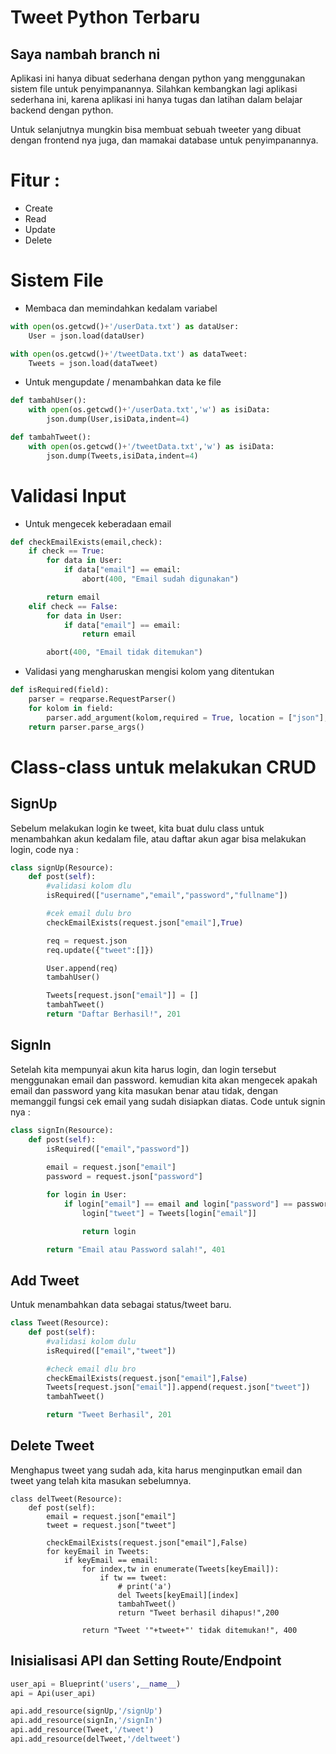 # Tweet Python Terbaru

## Saya nambah branch ni

Aplikasi ini hanya dibuat sederhana dengan python yang menggunakan sistem file untuk penyimpanannya. Silahkan kembangkan lagi aplikasi sederhana ini, karena aplikasi ini hanya tugas dan latihan dalam belajar backend dengan python.

Untuk selanjutnya mungkin bisa membuat sebuah tweeter yang dibuat dengan frontend nya juga, dan mamakai database untuk penyimpanannya.

# Fitur :
* Create
* Read
* Update
* Delete

# Sistem File
* Membaca dan memindahkan kedalam variabel
```python
with open(os.getcwd()+'/userData.txt') as dataUser:
    User = json.load(dataUser)

with open(os.getcwd()+'/tweetData.txt') as dataTweet:
    Tweets = json.load(dataTweet)
```

* Untuk mengupdate / menambahkan data ke file
```python
def tambahUser():
    with open(os.getcwd()+'/userData.txt','w') as isiData:
        json.dump(User,isiData,indent=4)

def tambahTweet():
    with open(os.getcwd()+'/tweetData.txt','w') as isiData:
        json.dump(Tweets,isiData,indent=4)
```

# Validasi Input

* Untuk mengecek keberadaan email
```python
def checkEmailExists(email,check):
    if check == True:
        for data in User:
            if data["email"] == email:
                abort(400, "Email sudah digunakan")

        return email
    elif check == False:
        for data in User:
            if data["email"] == email:
                return email

        abort(400, "Email tidak ditemukan")
```

* Validasi yang mengharuskan mengisi kolom yang ditentukan
```python
def isRequired(field):
    parser = reqparse.RequestParser()
    for kolom in field:
        parser.add_argument(kolom,required = True, location = ["json"], help = "Kolom "+kolom+" tidak ditemukan")
    return parser.parse_args()
```
# Class-class untuk melakukan CRUD
## SignUp
Sebelum melakukan login ke tweet, kita buat dulu class untuk menambahkan akun kedalam file, atau daftar akun agar bisa melakukan login, code nya :
```python
class signUp(Resource):
    def post(self):
        #validasi kolom dlu
        isRequired(["username","email","password","fullname"])

        #cek email dulu bro
        checkEmailExists(request.json["email"],True)

        req = request.json
        req.update({"tweet":[]})

        User.append(req)
        tambahUser()

        Tweets[request.json["email"]] = []
        tambahTweet()
        return "Daftar Berhasil!", 201    
```

## SignIn
Setelah kita mempunyai akun kita harus login, dan login tersebut menggunakan email dan password. kemudian kita akan mengecek apakah email dan password yang kita masukan benar atau tidak, dengan memanggil fungsi cek email yang sudah disiapkan diatas. Code untuk signin nya :
```python
class signIn(Resource):
    def post(self):
        isRequired(["email","password"])
        
        email = request.json["email"]
        password = request.json["password"]

        for login in User:
            if login["email"] == email and login["password"] == password:
                login["tweet"] = Tweets[login["email"]]

                return login

        return "Email atau Password salah!", 401
```

## Add Tweet
Untuk menambahkan data sebagai status/tweet baru.
```python
class Tweet(Resource):
    def post(self):
        #validasi kolom dulu
        isRequired(["email","tweet"])

        #check email dlu bro
        checkEmailExists(request.json["email"],False)
        Tweets[request.json["email"]].append(request.json["tweet"])
        tambahTweet()

        return "Tweet Berhasil", 201
```

## Delete Tweet
Menghapus tweet yang sudah ada, kita harus menginputkan email dan tweet yang telah kita masukan sebelumnya.

```ptyhon
class delTweet(Resource):
    def post(self):
        email = request.json["email"]
        tweet = request.json["tweet"]

        checkEmailExists(request.json["email"],False)
        for keyEmail in Tweets:
            if keyEmail == email:
                for index,tw in enumerate(Tweets[keyEmail]):
                    if tw == tweet:
                        # print('a')
                        del Tweets[keyEmail][index]
                        tambahTweet()
                        return "Tweet berhasil dihapus!",200
                
                return "Tweet '"+tweet+"' tidak ditemukan!", 400
```

## Inisialisasi API dan Setting Route/Endpoint

```python
user_api = Blueprint('users',__name__)
api = Api(user_api)

api.add_resource(signUp,'/signUp')
api.add_resource(signIn,'/signIn')
api.add_resource(Tweet,'/tweet')
api.add_resource(delTweet,'/deltweet')
```